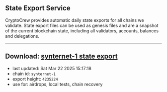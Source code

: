 ## State Export Service
CryptoCrew provides automatic daily state exports for all chains we validate. State export files can be used as genesis files and are a snapshot of the current blockchain state, including all validators, accounts, balances and delegations.

---
**Download: [synternet-1 state export](https://dl-eu2.ccvalidators.com/SERVICE/synternet/synternet-1_export_4235224.json)**
---

- last updated: Sat Mar 22 2025 15:17:18
- chain id: `synternet-1`
- export height: `4235224`
- use for: airdrops, local tests, chain recovery
